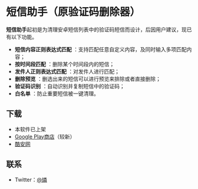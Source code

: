 # 短信助手（原验证码删除器）

**短信助手**起初是为清理安卓短信列表中的验证码短信而设计，后因用户建议，现已有以下功能。
 
- **短信内容正则表达式匹配** ：支持匹配任意自定义内容，及同时输入多项匹配内容；
- **按时间段匹配** ：删除某个时间段内的短信；
- **发件人正则表达式匹配** ：对发件人进行匹配；
- **删除预览** ：删选出来的短信可以进行预览来排除或者直接删除；
- **验证码识别** ：自动识别并复制短信中的验证码；  
- **白名单** ：防止重要短信被一键清理。

## 下载
- 本软件已上架
 - [Google Play商店](https://play.google.com/store/apps/details?id=com.rincyan.smsdelete)（较新）
 - [酷安网](https://www.coolapk.com/apk/com.rincyan.smsdelete)

## 联系
- Twitter：[@燐](https://twitter.com/yumasaki_rin)
